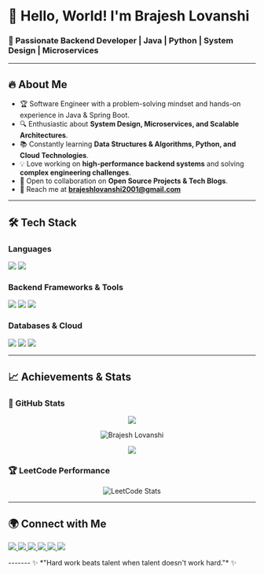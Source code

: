 # 👋 Hello, World! I'm Brajesh Lovanshi

### 🚀 Passionate Backend Developer | Java | Python | System Design | Microservices

---

## 🔥 About Me

- 🏆 Software Engineer with a problem-solving mindset and hands-on experience in Java & Spring Boot.
- 🔍 Enthusiastic about **System Design, Microservices, and Scalable Architectures**.
- 📚 Constantly learning **Data Structures & Algorithms, Python, and Cloud Technologies**.
- 💡 Love working on **high-performance backend systems** and solving **complex engineering challenges**.
- 🤝 Open to collaboration on **Open Source Projects & Tech Blogs**.
- 📧 Reach me at **[brajeshlovanshi2001@gmail.com](mailto:brajeshlovanshi2001@gmail.com)**

---

## 🛠️ Tech Stack

### **Languages**
<p align="left">
  <img src="https://img.shields.io/badge/Java-ED8B00?style=for-the-badge&logo=java&logoColor=white" />
  <img src="https://img.shields.io/badge/Python-3776AB?style=for-the-badge&logo=python&logoColor=white" />
</p>

### **Backend Frameworks & Tools**
<p align="left">
  <img src="https://img.shields.io/badge/Spring_Boot-6DB33F?style=for-the-badge&logo=spring-boot&logoColor=white" />
  <img src="https://img.shields.io/badge/Docker-2496ED?style=for-the-badge&logo=docker&logoColor=white" />
  <img src="https://img.shields.io/badge/Kubernetes-326CE5?style=for-the-badge&logo=kubernetes&logoColor=white" />
</p>

### **Databases & Cloud**
<p align="left">
  <img src="https://img.shields.io/badge/MySQL-4479A1?style=for-the-badge&logo=mysql&logoColor=white" />
  <img src="https://img.shields.io/badge/PostgreSQL-336791?style=for-the-badge&logo=postgresql&logoColor=white" />
  <img src="https://img.shields.io/badge/AWS-232F3E?style=for-the-badge&logo=amazon-aws&logoColor=white" />
</p>

---

## 📈 Achievements & Stats

### 🚀 GitHub Stats
<p align="center">
  <img src="https://github-readme-stats.vercel.app/api?username=br-lovanshi&show_icons=true&count_private=true&hide_border=true" />
</p>

<p align="center">
  <img src="https://github-readme-streak-stats.herokuapp.com/?user=br-lovanshi" alt="Brajesh Lovanshi" />
</p>

<p align="center">
  <img src="https://github-readme-stats.vercel.app/api/top-langs?username=br-lovanshi&show_icons=true&locale=en&layout=compact" />
</p>

### 🏆 LeetCode Performance
<p align="center">
  <img src="https://leetcard.jacoblin.cool/br-lovanshi?theme=dark&font=Montserrat&ext=contest" alt="LeetCode Stats" />
</p>

---

## 🌍 Connect with Me

<p align="left"> <a href="mailto:brajeshlovanshi2001@gmail.com"> <img src="https://img.shields.io/badge/Email-D14836?style=for-the-badge&logo=gmail&logoColor=white" /> </a> <a href="https://www.linkedin.com/in/brajesh-lovanshi-2b274220a/"> <img src="https://img.shields.io/badge/LinkedIn-0077B5?style=for-the-badge&logo=linkedin&logoColor=white" /> </a> <a href="https://leetcode.com/br-lovanshi/"> <img src="https://img.shields.io/badge/LeetCode-FFA116?style=for-the-badge&logo=leetcode&logoColor=white" /> </a> <a href="https://dev.to/br-lovanshi"> <img src="https://img.shields.io/badge/Dev.to-0A0A0A?style=for-the-badge&logo=devdotto&logoColor=white" /> </a> <a href="https://twitter.com/yourusername"> <img src="https://img.shields.io/badge/Twitter-1DA1F2?style=for-the-badge&logo=twitter&logoColor=white" /> </a> <a href="https://medium.com/@learning.brajeshlovanshi"> <img src="https://img.shields.io/badge/Medium-12100E?style=for-the-badge&logo=medium&logoColor=white" /> </a> </p>
-------
✨ *"Hard work beats talent when talent doesn't work hard."* ✨

